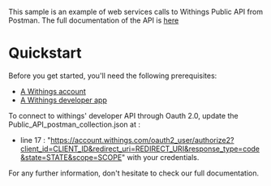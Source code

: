 This sample is an example of web services calls to Withings Public API from Postman.
The full documentation of the API is [here](https://developer.withings.com/)

# Quickstart

Before you get started, you'll need the following prerequisites:
* [A Withings account](https://account.withings.com/connectionuser/account_create)
* [A Withings developer app](https://account.withings.com/partner/account_login?b=add_oauth2)

To connect to withings' developer API through Oauth 2.0, update the Public_API_postman_collection.json at :
- line 17 : "https://account.withings.com/oauth2_user/authorize2?client_id=CLIENT_ID&redirect_uri=REDIRECT_URI&response_type=code&state=STATE&scope=SCOPE"
with your credentials.

For any further information, don't hesitate to check our full documentation.
